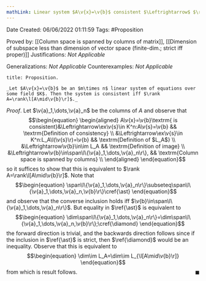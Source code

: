 ```yaml
---
mathLink: Linear system $A\v{x}=\v{b}$ consistent $\Leftrightarrow$ $\rank A=\rank\l[A\mid\v{b}\r]$
---
```


<div class="topSpace"></div>

Date Created: 06/06/2022 01:11:59
Tags: #Proposition

Proved by: [[Column space is spanned by columns of matrix]], [[Dimension of subspace less than dimension of vector space (finite-dim.; strict iff proper)]]
Justifications: _Not Applicable_

Generalizations: _Not Applicable_
Counterexamples: _Not Applicable_

``` ad-Proposition
title: Proposition.

_Let $A\v{x}=\v{b}$ be an $m\times n$ linear system of equations over some field $K$. Then the system is consistent iff $\rank A=\rank\l[A\mid\v{b}\r]$._

```

_Proof_. Let $\v{a}_1,\dots,\v{a}_n$ be the columns of $A$ and observe that
$$\begin{equation}
    \begin{aligned}
        A\v{x}=\v{b}\textrm{ is consistent}&\Leftrightarrow\ex\v{s}\in K^n:A\v{s}=\v{b} && \textrm{Definition of consistency} \\
        &\Leftrightarrow\ex\v{s}\in K^n:L_A\l(\v{s}\r)=\v{b} && \textrm{Definition of $L_A$} \\
        &\Leftrightarrow\v{b}\in\im L_A && \textrm{Definition of image} \\
        &\Leftrightarrow\v{b}\in\span\l\{\v{a}_1,\dots,\v{a}_n\r\}, && \textrm{Column space is spanned by columns} \\
    \end{aligned}
\end{equation}$$
so it suffices to show that this is equivalent to $\rank A=\rank\l[A\mid\v{b}\r]$. Note that
$$\begin{equation}
    \span\l\{\v{a}_1,\dots,\v{a}_n\r\}\subseteq\span\l\{\v{a}_1,\dots,\v{a}_n,\v{b}\r\}\cref{\ast}
\end{equation}$$
and observe that the converse inclusion holds iff $\v{b}\in\span\l\{\v{a}_1,\dots,\v{a}_n\r\}$. But equality in $\ref{\ast}$ is equivalent to
$$\begin{equation}
    \dim\span\l\{\v{a}_1,\dots,\v{a}_n\r\}=\dim\span\l\{\v{a}_1,\dots,\v{a}_n,\v{b}\r\};\cref{\diamond}
\end{equation}$$
the forward direction is trivial, and the backwards direction follows since if the inclusion in $\ref{\ast}$ is strict, then $\ref{\diamond}$ would be an inequality. Observe that this is equivalent to
$$\begin{equation}
    \dim\im L_A=\dim\im L_{\l[A\mid\v{b}\r]}
\end{equation}$$
from which is result follows.<span style="float:right;">$\blacksquare$</span>
